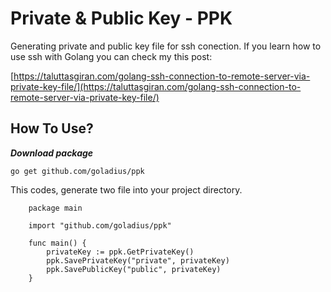 <h1 style='text-align:center !importan; display:block !important;'>Private & Public Key - PPK</h1>

Generating private and public key file for ssh conection. If you learn how to use ssh with Golang you can check my this post:

[https://taluttasgiran.com/golang-ssh-connection-to-remote-server-via-private-key-file/](https://taluttasgiran.com/golang-ssh-connection-to-remote-server-via-private-key-file/)

## How To Use?
***Download package***

```go get github.com/goladius/ppk```

This codes, generate two file into your project directory.
```
    package main
    
    import "github.com/goladius/ppk"
    
    func main() {
    	privateKey := ppk.GetPrivateKey()
    	ppk.SavePrivateKey("private", privateKey)
    	ppk.SavePublicKey("public", privateKey)
    }
```

